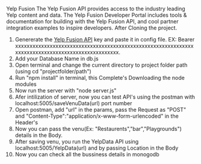 Yelp Fusion
The Yelp Fusion API provides access to the industry leading Yelp content and data. The Yelp Fusion Developer Portal includes tools & documentation for building with the Yelp Fusion API, and cool partner integration examples to inspire developers.
After Cloning the project.
 

1. Genererate the [Yelp Fusion API](https://www.yelp.com/developers/documentation/v3/authentication) key  and paste it in config file.
    EX: Bearer xxxxxxxxxxxxxxxxxxxxxxxxxxxxxxxxxxxxxxxxxxxxxxxxxxxxxxxxxxxxxxxxxxxxxxxxxxxxxxxxxxxxxxxxxxxxxxxxxx.
2. Add your Database Name in db.js
3. Open terminal and change the current directory to project folder path (using  cd "projectfolder/path")
4. Run "npm install" in terminal, this Complete's Downloading the node modules
5. Now run the server with "node server.js"
6. Afer intilization of server, now you can test API's using the postman with localhost:5005/saveVenuData(url) port number 
7. Open postman, add "url" in the params, pass the Request as "POST"  and "Content-Type":"application/x-www-form-urlencoded" in the Header's
8. Now you can pass the venu(Ex: "Restaurents","bar","Playgrounds") details  in the Body.
9. After saving venu, you run the YelpData API using localhost:5005/YelpData(url) and  by passing Location in the Body
10. Now you can check all the bussiness details in monogodb
